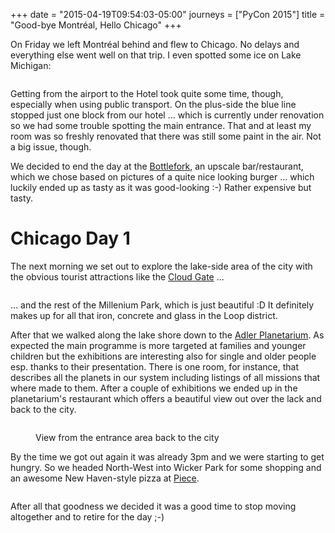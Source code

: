 +++
date = "2015-04-19T09:54:03-05:00"
journeys = ["PyCon 2015"]
title = "Good-bye Montréal, Hello Chicago"
+++

On Friday we left Montréal behind and flew to Chicago. No delays and everything
else went well on that trip. I even spotted some ice on Lake Michigan:

<figure>
<img alt="" src="http://photos.h10n.me/Conferences/PyCon-2015/i-P4q7GWN/1/L/DSC03519-L.jpg"/>
</figure>

Getting from the airport to the Hotel took quite some time, though, especially
when using public transport. On the plus-side the blue line stopped just one
block from our hotel ... which is currently under renovation so we had some
trouble spotting the main entrance. That and at least my room was so freshly
renovated that there was still some paint in the air. Not a big issue, though.

We decided to end the day at the [Bottlefork][bf], an upscale bar/restaurant,
which we chose based on pictures of a quite nice looking burger ... which
luckily ended up as tasty as it was good-looking :-) Rather expensive but
tasty.


# Chicago Day 1

The next morning we set out to explore the lake-side area of the city with the
obvious tourist attractions like the [Cloud Gate][cg] ...

<figure>
<img alt="" src="http://photos.h10n.me/Conferences/PyCon-2015/i-wJsG5nC/0/L/DSC03532-L.jpg"/>
</figure>

... and the rest of the Millenium Park, which is just beautiful :D It
definitely makes up for all that iron, concrete and glass in the Loop district.

After that we walked along the lake shore down to the
[Adler Planetarium][ap]. As expected the main programme is more targeted at
families and younger children but the exhibitions are interesting also for
single and older people esp. thanks to their presentation. There is one room,
for instance, that describes all the planets in our system including listings
of all missions that where made to them. After a couple of exhibitions we ended
up in the planetarium's restaurant which offers a beautiful view out over the
lack and back to the city.

<figure>
<img alt="" src="http://photos.h10n.me/Conferences/PyCon-2015/i-gfVRWJ2/0/L/DSC03550-L.jpg"/>
<figcaption><p>View from the entrance area back to the city</p></figcaption>
</figure>

By the time we got out again it was already 3pm and we were starting to get
hungry. So we headed North-West into Wicker Park for some shopping and an
awesome New Haven-style pizza at [Piece][p].
<figure>
<img alt="" src="http://photos.h10n.me/Conferences/PyCon-2015/i-wdrKCzf/0/L/2015-04-18%2016.38.51-L.jpg"/>
</figure>

After all that goodness we
decided it was a good time to stop moving altogether and to retire for the day
;-)


[bf]: http://bottlefork.com/
[cg]: http://en.wikipedia.org/wiki/Cloud_Gate
[p]: http://www.piecechicago.com/
[ap]: http://www.adlerplanetarium.org/
